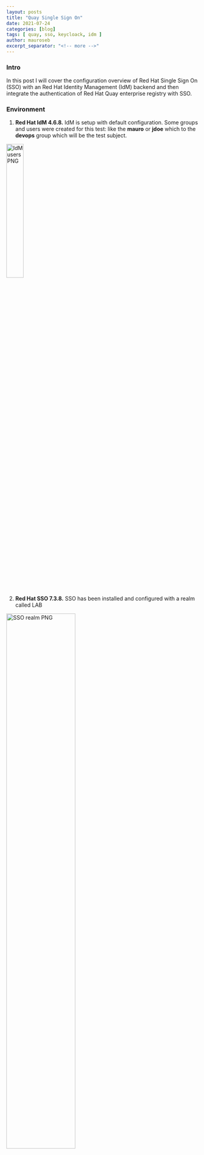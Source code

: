 ```yaml
---
layout: posts
title: "Quay Single Sign On"
date: 2021-07-24
categories: [blog]
tags: [ quay, sso, keycloack, idm ]
author: mauroseb
excerpt_separator: "<!-- more -->"
---
```

### Intro

In this post I will cover the configuration overview of Red Hat Single Sign On (SSO) with an Red Hat Identity Management (IdM) backend and then integrate the authentication of Red Hat Quay enterprise registry with SSO.


### Environment

 1. **Red Hat IdM 4.6.8.** IdM is setup with default configuration. Some groups and users were created for this test: like the **mauro** or **jdoe** which to the **devops** group which will be the test subject. <br/>

  <img src="/images/quay-sso-idm_users.png" alt="IdM users PNG" style="width:30%;"/>

 2. **Red Hat SSO 7.3.8.** SSO has been installed and configured with a realm called LAB <br/>

  <img src="/images/quay-sso-sso_realm.png" alt="SSO realm PNG" style="width:60%;"/>

   - In addition the following configuration has been set to source federated users from IdM. The account **uid=rhsso,cn=sysaccounts,cn=etc,dc=lab,dc=local** is used as BindDN. <br/>
  <img src="/images/quay-sso-sso_federation.png" alt="SSO federation PNG" style="width:60%;"/>

   - The provider settings are displayed in the next image <br/>
  <img src="/images/quay-sso-sso_federation_provider.png" alt="SSO federation provider PNG" style="width:60%;"/>

   - I have created an LDAP mapper configuration to map groups in iDM to groups in SSO. <br/>
  <img src="/images/quay-sso-sso_ldapmapper.png" alt="SSO LDAP mapper PNG" style="width:60%;"/>


 3. **Quay 3.3.5.** Is already installed using the _Basic_ method[^1] (as this is a LAB) which is just using plain containers. There are other alternatives like using an HA deployment, or on OpenShift 4 using the Quay Operator directly if you have OpenShift 4 running. Then I configured it to use the certificates signed by IdM CA to serve user traffic. Quay setup steps may slightly differ from one install method to other but in the end in all cases it will wind up to setup the Quay config.yaml file.


### Procedure

#### Red Hat Single Sign On Setup

To begin with, I will setup Single Sign On for Quay using ice-sso-01.lab.local server as the authentication source. This is achieved by using the OpenID Connect protocol.
OpenIDC 1.0 is an authentication protocol that is built upon OAuth 2.0 protocol (ment for authorization) [^2].

 1. Log in to SSO with LAB realm admin privileges

 2. Create a new OpenID Connect client for Quay. Make sure we are in the right realm LAB, and then in the Clients menu and click Create. <br/>

<img src="/images/quay-sso-sso_quayclient-1.png" alt="SSO quay client 1 PNG" style="width:75%;"/>

 3. Once in the Add Client menu, add quay-enterprise as the Client ID and openid-connect as Client Protocol. Then click Save. <br/>

<img src="/images/quay-sso-sso_quayclient-2.png" alt="SSO quay client 2 PNG" style="width:75%;"/>

 4. That will open the Settings tab. Fill in the fields as follows: <br/>
   a. It is mandatory to set Access Type as confidential. Confidential access type is for server-side clients that need to perform a browser login and require a client secret when they turn an access code into an access token. <br/>
   b. It is also mandatory to set _Valid Redirect URL_ as the Quay’s SSO callback webhook which in my case will be: **https://ice-quay-01.lab.local/oauth2/redhatsso/callback**. Then click Save. <br/>

<img src="/images/quay-sso-sso_quayclient-3.png" alt="SSO quay client 3 PNG" style="width:75%;"/>


#### Red Hat Quay Setup

Now we need to setup Quay to use Red Hat SSO as external authentication.

 1. Start Quay in config mode and log in. For that I am going to start the Quay container in config mode and access the portal at **https://ice-quay-01.lab.local:8443/**. The user as usual is _quayuser_ and the password the one passed to the quay container.

 2. Click on _Modify existing configuration_ <br/>
  <img src="/images/quay-sso-quay_oidc-1.png" alt="SSO quay OIDC 1 PNG" style="width:50%;"/>

 3. Upload the current config tarball to open the _Config_ menu

 4. In _External Configuration_ section hit _Add OIDC Provider_ button. <br/>
  <img src="/images/quay-sso-quay_oidc-2.png" alt="SSO quay OIDC 2 PNG" style="width:50%;"/>

 5. Enter **redhatsso** as the provider name and hit _OK_. <br/>
  <img src="/images/quay-sso-quay_oidc-3.png" alt="SSO quay OIDC 3 PNG" style="width:50%;"/>

 6. Fill in the configuration for the SSO client Quay we created in the previous section. <br/>
   a. _OIDC Server_ will be the SSO FQDN + '/auth/realms/<REALM NAME>' (where <REALM NAME> is LAB). <br/>
   b. _Client ID_ should be the name we created in SSO: **quay-enterprise** <br/>
   c. The _Client Secret_ should be copied from SSO. Within the **quay-enterprise** client menu, _Credentials_ tab, check the _Secret_ field. <br/>
      <img src="/images/quay-sso-quay_oidc-4.png" alt="SSO quay OIDC 4 PNG" style="width:50%;"/> <br/>
   d. Fill in _Service Name_. <br/>
   e. For _Login Scopes_ type **openid** and then hit _Add_. <br/>
   f. Check the _Callback URLs_ are as expected by SSO. <br/>
   g. In the section _Access Settings_ toggle _Enable Open User Creation_ to allow federated users creation. <br/>
   h. Leave _Internal Authentication_ with the default _Local Database_, which will ask the users to create a local password for pushing/pulling content after the first login. <br/>
   i. Finally hit _Save Configuration Changes_. <br/>
      <img src="/images/quay-sso-quay_oidc-5.png" alt="SSO quay OIDC 5 PNG" style="width:50%;"/>

  **NOTE:** At this point I received a TLS error due to Red Hat SSO using self-signed certs. <br/>
      <img src="/images/quay-sso-quay_oidc-6.png" alt="SSO quay OIDC 6 PNG" style="width:50%;"/>

            See Appendix 1 to see how to setup Red Hat SSO with custom certificates issued and signed by Red Hat IdM so Quay can trust them. After this fix we can observe that if we try to save Quay configuration again it now succeeds. <br/>
      <img src="/images/quay-sso-quay_oidc-7.png" alt="SSO quay OIDC 7 PNG" style="width:50%;"/>

 7. Download the new configuration as **quay-config.tar.gz**, stop the quay container in config mode, and upload the tarball to Quay’s config volume [2]. Finally start the container in normal mode.

{% highlight console %}
[root@ice-quay-01 config]# pwd
/var/lib/quay/config
[root@ice-quay-01 config]# tar xvf quay-config.tar.gz
ssl.cert
ssl.key
config.yaml
extra_ca_certs/
extra_ca_certs/ipa-ca.crt
[root@ice-quay-01 config]# podman run -d \
>   --restart=always \
>   --name quay \
>   --sysctl net.core.somaxconn=4096 \
>   --privileged=true \
>   --publish 80:8080 \
>   --publish 443:8443 \
>   -v /var/lib/quay/config:/conf/stack:Z \
>   -v /var/lib/quay/storage:/datastorage:Z \
>   quay.io/redhat/quay:v3.3.1
3c0ce6b6beb3c2ef92cc4e35cba2f2e6e0454fcea3c9e82b8b013b50bfb46926
{% endhighlight %}

 8. Now at the Quay login page observe the LAB SSO backend being displayed.<br/>
  <img src="/images/quay-sso-quay_oidc-8.png" alt="SSO quay OIDC 8 PNG" style="width:50%;"/>

 9. Once we click on it we are immediately redirected to our Red Hat SSO instance to login.<br/>
  <img src="/images/quay-sso-quay_oidc-9.png" alt="SSO quay OIDC 9 PNG" style="width:50%;"/>

 10. After authentication succeeds, the callback to Quay is correctly invoked and upon first login the new user creation needs to be confirmed within Quay.<br/>
  <img src="/images/quay-sso-quay_oidc-10.png" alt="SSO quay OIDC 10 PNG" style="width:50%;"/>

 11. When user is confirmed the user is finally in.<br/>
  <img src="/images/quay-sso-quay_oidc-11.png" alt="SSO quay OIDC 11 PNG" style="width:50%;"/>


### Appendix 1 - Setup custom certificates for Red Hat SSO

 1. Create a JKS keystore for **jboss** user. For IdM is very important to pick the right DN otherwise it will not accept the CSR.

{% highlight console %}
[root@ice-sso-01 ~]# su - jboss -s /bin/bash
[jboss@ice-sso-01 ~]$ keytool -genkey -alias ice-sso-01.lab.local -dname "CN=ice-sso-01.lab.local,O=LAB.LOCAL" -keyalg RSA -keystore ~jboss/ice-sso-01.jks -keysize 2048
Enter keystore password:  
Re-enter new password: 
Enter key password for <ice-sso-01.lab.local>
	(RETURN if same as keystore password):  

Warning:
The JKS keystore uses a proprietary format. It is recommended to migrate to PKCS12 which is an industry standard format using "keytool -importkeystore -srckeystore /opt/rh/rh-sso7/root/usr/share/keycloak/ice-sso-01.jks -destkeystore /opt/rh/rh-sso7/root/usr/share/keycloak/ice-sso-01.jks -deststoretype pkcs12".

[jboss@ice-sso-01 ~]$ keytool -certreq -alias ice-sso-01.lab.local -keystore ice-sso-01.jks > /tmp/ice-sso-01.csr
Enter keystore password:  redhat

Warning:
The JKS keystore uses a proprietary format. It is recommended to migrate to PKCS12 which is an industry standard format using "keytool -importkeystore -srckeystore ice-sso-01.jks -destkeystore ice-sso-01.jks -deststoretype pkcs12".

[jboss@ice-sso-01 ~]$ cat /tmp/ice-sso-01.csr
-----BEGIN NEW CERTIFICATE REQUEST-----
MIICqDCCAZACAQAwMzESMBAGA1UEChMJTEFCLkxPQ0FMMR0wGwYDVQQDExRpY2Ut
c3NvLTAxLmxhYi5sb2NhbDCCASIwDQYJKoZIhvcNAQEBBQADggEPADCCAQoCggEB
ALZUj/P7msyL6cfO5RJhetleE1aKQkR+kUVUUKU4WJ5kelk53zut4TQNziik58jE
5G/hTJn1fM5OTwagT7Q0XWJ7/MYtMfA42oKEjsK0vI2T5Agln+12KbsuATfBjlAF
BNs6P65BHwzUT09KMrEKo1RTr7v458jaGu/gaPjyZZDION5YBa4L2JLqBnTWJJLe
phIOUCtL9rEkNfcZWKIjJZbJyw0j+eCnFmceslRmTz+X8otAER3SikTi80X5I4U9
9/vbjhZwpZ2NaYIL8YCYuI6bHDuiyOpHu46rYm62E8ihCVKaoS8CIGj4kZ0tls2m
plUcINYEFqwEBgA1vzJrfikCAwEAAaAwMC4GCSqGSIb3DQEJDjEhMB8wHQYDVR0O
BBYEFBypK+ogKXhbOXfqHGYQ3pMQ9axcMA0GCSqGSIb3DQEBCwUAA4IBAQBEB/sC
s2kVf1IfoaKvWAZmQ0v/CR+NtxiKIbQ7vtqGkfBZoCYrPMhGjmHx3CaXwATbEx5T
e5Lc2wQ4ftmbTvlMH/4sdJZwdAa5qE4AsmHxsTqT2wcV3cVIx66fuZy8g58unorr
fKrp/eCGz6rKAKz1SYnMvF1BC4NDZMmso6TgUCs1vmr1c61nrXs9Tlr51Q6hgiAz
EOgLD6VQvYrel1gXxuIJNxua9wzLUa7IAwDT+gdB/T1pt6pRI4FCickNKrJFraLZ
JN6tlK0lhop2+bJAxWRa9rTngO8FtLH4qTuflAg+nvOXSbEaz/uFWqtgXlLqy8JP
Sst7UkQz6vMwx31E
-----END NEW CERTIFICATE REQUEST-----
{% endhighlight %}

 2. In IdM create a host for ice-sso-01 server, then create a service for SSO, and finally issue a certificate for the principal **sso/ice-sso-01.lab.local@LAB.LOCAL** passing the CSR created in the previous step.

 3. Prior to downloading the signed certificate to configure SSO, we need to add the CA from IdM into our JKS keystore[^3].

{% highlight console %}
[jboss@ice-sso-01 ~]$ ls
bin     ice-sso-01.crt  JBossEULA.txt      LICENSE.txt  themes
docs    ice-sso-01.jks  jboss-modules.jar  modules      version.txt
domain  ipa-ca.crt      License.html       standalone   welcome-content
[jboss@ice-sso-01 ~]$ keytool -import -keystore ice-sso-01.jks -file ipa-ca.crt -alias root
Enter keystore password:  
Owner: CN=Certificate Authority, O=LAB.LOCAL
Issuer: CN=Certificate Authority, O=LAB.LOCAL
Serial number: 1
Valid from: Tue Oct 27 08:38:05 EDT 2020 until: Sat Oct 27 08:38:05 EDT 2040
Certificate fingerprints:
	 MD5:  B6:C9:9B:0A:0A:CF:02:F5:73:83:00:9A:D5:D4:9F:4A
	 SHA1: 8F:3A:AF:14:AC:0E:63:FE:6A:3A:DD:1F:20:8F:A8:F6:9C:EC:E5:D4
	 SHA256: D0:58:C7:C2:10:AE:25:EE:E4:87:6E:43:3E:6B:4B:3C:D8:67:A4:F8:C7:35:84:39:3F:A0:A6:A0:61:17:D4:A7
Signature algorithm name: SHA256withRSA
Subject Public Key Algorithm: 2048-bit RSA key
Version: 3

Extensions: 

#1: ObjectId: 1.3.6.1.5.5.7.1.1 Criticality=false
AuthorityInfoAccess [
  [
   accessMethod: ocsp
   accessLocation: URIName: http://ipa-ca.lab.local/ca/ocsp
]
]

#2: ObjectId: 2.5.29.35 Criticality=false
AuthorityKeyIdentifier [
KeyIdentifier [
0000: 70 2D 23 F1 B1 B8 F0 C5   7E 4A 74 71 0F A1 26 60  p-#......Jtq..&`
0010: 63 92 4F 1E                                        c.O.
]
]

#3: ObjectId: 2.5.29.19 Criticality=true
BasicConstraints:[
  CA:true
  PathLen:2147483647
]

#4: ObjectId: 2.5.29.15 Criticality=true
KeyUsage [
  DigitalSignature
  Non_repudiation
  Key_CertSign
  Crl_Sign
]

#5: ObjectId: 2.5.29.14 Criticality=false
SubjectKeyIdentifier [
KeyIdentifier [
0000: 70 2D 23 F1 B1 B8 F0 C5   7E 4A 74 71 0F A1 26 60  p-#......Jtq..&`
0010: 63 92 4F 1E                                        c.O.
]
]

Trust this certificate? [no]:  yes
Certificate was added to keystore

Warning:
The JKS keystore uses a proprietary format. It is recommended to migrate to PKCS12 which is an industry standard format using "keytool -importkeystore -srckeystore ice-sso-01.jks -destkeystore ice-sso-01.jks -deststoretype pkcs12".

[jboss@ice-sso-01 ~]$ keytool -import -keystore ice-sso-01.jks -file ice-sso-01.crt -alias ice-sso-01.lab.local
Enter keystore password:  
Certificate reply was installed in keystore

Warning:
The JKS keystore uses a proprietary format. It is recommended to migrate to PKCS12 which is an industry standard format using "keytool -importkeystore -srckeystore ice-sso-01.jks -destkeystore ice-sso-01.jks -deststoretype pkcs12".
{% endhighlight %}

 4. Now that the JKS key store is ready add it to the Wildfly configuration. I could specify the full path to it but I preferred to place it in the configuration directory.

{% highlight console %}
[jboss@ice-sso-01 ~]$ mv ice-sso-01.jks standalone/configuration/
[jboss@ice-sso-01 ~]$ ./bin/jboss-cli.sh 
You are disconnected at the moment. Type 'connect' to connect to the server or 'help' for the list of supported commands.
[disconnected /] connect
[standalone@localhost:9990 /] /core-service=management/security-realm=UndertowRealm:add()
{"outcome" => "success"}


[standalone@localhost:9990 /] /core-service=management/security-realm=UndertowRealm/server-identity=ssl:add(keystore-path=ice-sso-01.jks, keystore-relative-to=jboss.server.config.dir, keystore-password=redhat)
{
    "outcome" => "success",
    "response-headers" => {
        "operation-requires-reload" => true,
        "process-state" => "reload-required"
    }
}
[standalone@localhost:9990 /]  /subsystem=undertow/server=default-server/https-listener=https:write-attribute(name=security-realm, value=UndertowRealm)
{
    "outcome" => "success",
    "response-headers" => {
        "operation-requires-reload" => true,
        "process-state" => "reload-required"
    }
}
[standalone@localhost:9990 /] exit
[jboss@ice-sso-01 ~]$ grep -5 UndertowRealm standalone/configuration/
application.keystore          logging.properties            standalone.xml
application-roles.properties  mgmt-groups.properties        standalone_xml_history/
application-users.properties  mgmt-users.properties         
ice-sso-01.jks                standalone-ha.xml             
[jboss@ice-sso-01 ~]$ grep -5 UndertowRealm standalone/configuration/standalone.xml 
                </authentication>
                <authorization>
                    <properties path="application-roles.properties" relative-to="jboss.server.config.dir"/>
                </authorization>
            </security-realm>
            <security-realm name="UndertowRealm">
                <server-identities>
                    <ssl>
                        <keystore path="ice-sso-01.jks" relative-to="jboss.server.config.dir" keystore-password="redhat"/>
                    </ssl>
                </server-identities>
--
        </subsystem>
        <subsystem xmlns="urn:jboss:domain:undertow:7.0" default-server="default-server" default-virtual-host="default-host" default-servlet-container="default" default-security-domain="other">
            <buffer-cache name="default"/>
            <server name="default-server">
                <http-listener name="default" socket-binding="http" redirect-socket="https" enable-http2="true"/>
                <https-listener name="https" socket-binding="https" security-realm="UndertowRealm" enable-http2="true"/>
                <host name="default-host" alias="localhost">
                    <location name="/" handler="welcome-content"/>
                    <http-invoker security-realm="ApplicationRealm"/>
                </host>
            </server>

{% endhighlight %}

 5. Now we can see the connection to the SSO server is secured by a trusted CA.<br/>
  <img src="/images/quay-sso-sso_trusted.png" alt="IdM users PNG" style="width:75%;"/>

### Appendix 2 - Quay config.yaml

{% highlight console %}
ACTION_LOG_ARCHIVE_LOCATION: default
AUTHENTICATION_TYPE: Database
BITTORRENT_FILENAME_PEPPER: ce8f9a0e-377c-4219-be71-5da2bd063a65
BUILDLOGS_REDIS:
  host: 192.168.122.249
  port: 6379
CONTACT_INFO:
- htttp://help.lab.local
- mailto:help@lab.local
- tel:666-666-666
- irc://#quay@freenode
DATABASE_SECRET_KEY: '114574198320227682855976016094317140393082551235599498954476001569940299217225'
DB_URI: mysql+pymysql://quayuser:redhat@192.168.122.249/enterpriseregistrydb
DEFAULT_TAG_EXPIRATION: 2w
DISTRIBUTED_STORAGE_CONFIG:
  default:
  - LocalStorage
  - storage_path: /datastorage/registry
DISTRIBUTED_STORAGE_DEFAULT_LOCATIONS: []
DISTRIBUTED_STORAGE_PREFERENCE:
- default
ENTERPRISE_LOGO_URL: /static/img/RH_Logo_Quay_Black_UX-horizontal.svg
FEATURE_ACI_CONVERSION: false
FEATURE_ACTION_LOG_ROTATION: false
FEATURE_ANONYMOUS_ACCESS: true
FEATURE_APP_REGISTRY: true
FEATURE_APP_SPECIFIC_TOKENS: true
FEATURE_BUILD_SUPPORT: false
FEATURE_CHANGE_TAG_EXPIRATION: true
FEATURE_DIRECT_LOGIN: true
FEATURE_INVITE_ONLY_USER_CREATION: false
FEATURE_MAILING: false
FEATURE_PARTIAL_USER_AUTOCOMPLETE: true
FEATURE_PROXY_STORAGE: true
FEATURE_REPO_MIRROR: true
FEATURE_REQUIRE_ENCRYPTED_BASIC_AUTH: false
FEATURE_REQUIRE_TEAM_INVITE: true
FEATURE_RESTRICTED_V1_PUSH: true
FEATURE_SECURITY_NOTIFICATIONS: true
FEATURE_SECURITY_SCANNER: false
FEATURE_TEAM_SYNCING: false
FEATURE_USERNAME_CONFIRMATION: true
FEATURE_USER_CREATION: true
FEATURE_USER_LOG_ACCESS: true
GITHUB_LOGIN_CONFIG: {}
GITHUB_TRIGGER_CONFIG: {}
GITLAB_TRIGGER_KIND: {}
GPG2_PRIVATE_KEY_FILENAME: signing-private.gpg
GPG2_PUBLIC_KEY_FILENAME: signing-public.gpg
LDAP_EMAIL_ATTR: mail
LDAP_UID_ATTR: uid
LOGS_MODEL: database
LOGS_MODEL_CONFIG: {}
LOG_ARCHIVE_LOCATION: default
MAIL_DEFAULT_SENDER: support@quay.io
MAIL_PORT: 587
MAIL_USE_TLS: true
PREFERRED_URL_SCHEME: https
REDHATSSO_LOGIN_CONFIG:
  CLIENT_ID: quay-enterprise
  CLIENT_SECRET: 799a974a-4053-48e6-8ee6-51fc514e14ff
  LOGIN_SCOPES:
  - openid
  OIDC_SERVER: https://ice-sso-01.lab.local:8443/auth/realms/lab/
  SERVICE_NAME: LAB SSO
REGISTRY_TITLE: Red Hat Quay
REGISTRY_TITLE_SHORT: Red Hat Quay
REPO_MIRROR_SERVER_HOSTNAME: null
REPO_MIRROR_TLS_VERIFY: true
SECRET_KEY: '<NOT REDACTED>'
SECURITY_SCANNER_ENDPOINT: http://192.168.122.252/securitas
SECURITY_SCANNER_ISSUER_NAME: security_scanner
SERVER_HOSTNAME: ice-quay-01.lab.local
SETUP_COMPLETE: true
SIGNING_ENGINE: gpg2
SUPER_USERS:
- admin
TAG_EXPIRATION_OPTIONS:
- 0s
- 1d
- 1w
- 2w
- 4w
TEAM_RESYNC_STALE_TIME: 60m
TESTING: false
USERFILES_LOCATION: default
USERFILES_PATH: userfiles/
USER_EVENTS_REDIS:
  host: 192.168.122.249
  port: 6379
USE_CDN: false
{% endhighlight %}

### References

 [^1]: <https://access.redhat.com/documentation/en-us/red_hat_quay/3.3/html/deploy_red_hat_quay_-_basic>
 [^2]: <https://openid.net/connect/>
 [^3]: <https://www.keycloak.org/docs/latest/server_installation/index.html>
